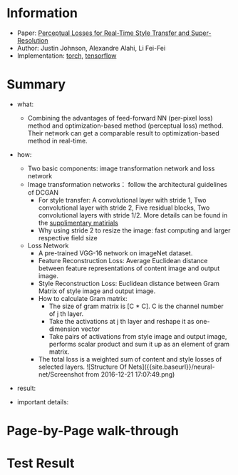 # Information 
* Paper: [Perceptual Losses for Real-Time Style Transfer and Super-Resolution](https://arxiv.org/pdf/1603.08155v1.pdf)
* Author: Justin Johnson, Alexandre Alahi, Li Fei-Fei
* Implementation: [torch](https://github.com/jcjohnson/fast-neural-style), [tensorflow](https://github.com/lengstrom/fast-style-transfer)

# Summary 
* what:
  * Combining the advantages of feed-forward NN (per-pixel loss) method and optimization-based method (perceptual loss) method. Their network can get a comparable result to optimization-based method in real-time.
* how: 
  * Two basic components: image transformation network and loss network 
  * Image transformation networks： follow the architectural guidelines of DCGAN 
    * For style transfer: A convolutional layer with stride 1, Two convolutional layer with stride 2, 
    Five residual blocks, Two convolutional layers with stride 1/2. More details can be found in the [supplimentary matirials](http://cs.stanford.edu/people/jcjohns/papers/eccv16/JohnsonECCV16Supplementary.pdf)   
    * Why using stride 2 to resize the image:  fast computing and larger respective field size  
  * Loss Network
    * A pre-trained VGG-16 network on imageNet dataset.
    * Feature Reconstruction Loss: Average Euclidean distance between feature representations of content image and output image.
    * Style Reconstruction Loss: Euclidean distance between Gram Matrix of style image and output image. 
    * How to calculate Gram matrix: 
      * The size of gram matrix is [C * C]. C is the channel number of j th layer. 
      * Take the activations at j th layer and reshape it as one-dimension vector
      * Take pairs of activations from style image and output image, performs scalar product and sum it up as an element of gram matrix. 
    * The total loss is a weighted sum of content and style losses of selected layers.
![Structure Of Nets]({{site.baseurl}}/neural-net/Screenshot from 2016-12-21 17:07:49.png)

* result: 
* important details: 

# Page-by-Page walk-through 

# Test Result


